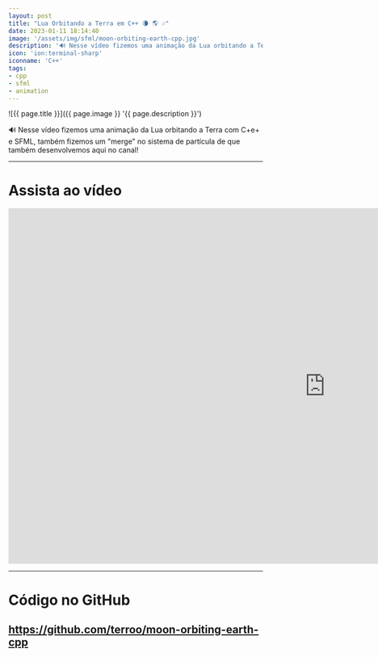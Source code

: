 ```yaml
---
layout: post
title: "Lua Orbitando a Terra em C++ 🌘 🌎 🎶"
date: 2023-01-11 18:14:40
image: '/assets/img/sfml/moon-orbiting-earth-cpp.jpg'
description: '🔊 Nesse vídeo fizemos uma animação da Lua orbitando a Terra com C+e+ e SFML, também fizemos um "merge" no sistema de partícula de que também desenvolvemos no canal!'
icon: 'ion:terminal-sharp'
iconname: 'C++'
tags:
- cpp
- sfml
- animation
---
```


![{{ page.title }}]({{ page.image }} '{{ page.description }}')

🔊 Nesse vídeo fizemos uma animação da Lua orbitando a Terra com C+e+ e SFML, também fizemos um "merge" no sistema de partícula de que também desenvolvemos aqui no canal!

---

# Assista ao vídeo

<iframe width="1253" height="705" src="https://www.youtube.com/embed/Hm_1r-rTCfU" title="YouTube video player" frameborder="0" allow="accelerometer; autoplay; clipboard-write; encrypted-media; gyroscope; picture-in-picture" allowfullscreen></iframe> 

---

# Código no GitHub
## <https://github.com/terroo/moon-orbiting-earth-cpp>


